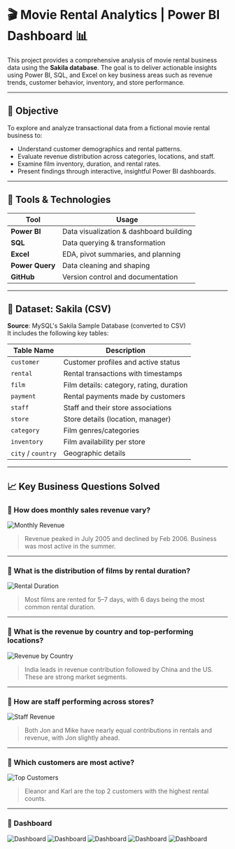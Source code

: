 # 🎬 Movie Rental Analytics | Power BI Dashboard 📊

This project provides a comprehensive analysis of movie rental business data using the **Sakila database**. The goal is to deliver actionable insights using Power BI, SQL, and Excel on key business areas such as revenue trends, customer behavior, inventory, and store performance.

---

## 📌 Objective

To explore and analyze transactional data from a fictional movie rental business to:
- Understand customer demographics and rental patterns.
- Evaluate revenue distribution across categories, locations, and staff.
- Examine film inventory, duration, and rental rates.
- Present findings through interactive, insightful Power BI dashboards.

---

## 🧠 Tools & Technologies

| Tool       | Usage                                   |
|------------|------------------------------------------|
| **Power BI**     | Data visualization & dashboard building |
| **SQL**          | Data querying & transformation        |
| **Excel**        | EDA, pivot summaries, and planning     |
| **Power Query**  | Data cleaning and shaping              |
| **GitHub**       | Version control and documentation      |

---

## 📂 Dataset: Sakila (CSV)

**Source**: MySQL's Sakila Sample Database (converted to CSV)  
It includes the following key tables:

| Table Name    | Description                                     |
|---------------|-------------------------------------------------|
| `customer`    | Customer profiles and active status             |
| `rental`      | Rental transactions with timestamps             |
| `film`        | Film details: category, rating, duration        |
| `payment`     | Rental payments made by customers               |
| `staff`       | Staff and their store associations              |
| `store`       | Store details (location, manager)               |
| `category`    | Film genres/categories                          |
| `inventory`   | Film availability per store                     |
| `city` / `country` | Geographic details                         |

---

## 📈 Key Business Questions Solved

### 🔹 How does monthly sales revenue vary?
![Monthly Revenue](https://github.com/Tanu-Choudhary/Movie-Rental-Analytics-Dashboard/blob/main/assets/Screenshot%202025-06-30%20203927.png)

> Revenue peaked in July 2005 and declined by Feb 2006. Business was most active in the summer.

---

### 🔹 What is the distribution of films by rental duration?
![Rental Duration](https://github.com/Tanu-Choudhary/Movie-Rental-Analytics-Dashboard/blob/main/assets/Screenshot%202025-06-30%20210102.png)

> Most films are rented for 5–7 days, with 6 days being the most common rental duration.

---

### 🔹 What is the revenue by country and top-performing locations?
![Revenue by Country](https://github.com/Tanu-Choudhary/Movie-Rental-Analytics-Dashboard/blob/main/assets/Screenshot%202025-06-30%20212435.png)

> India leads in revenue contribution followed by China and the US. These are strong market segments.

---

### 🔹 How are staff performing across stores?
![Staff Revenue](https://github.com/Tanu-Choudhary/Movie-Rental-Analytics-Dashboard/blob/main/assets/Screenshot%202025-07-01%20022218.png)

> Both Jon and Mike have nearly equal contributions in rentals and revenue, with Jon slightly ahead.

---

### 🔹 Which customers are most active?
![Top Customers](https://github.com/Tanu-Choudhary/Movie-Rental-Analytics-Dashboard/blob/main/assets/Screenshot%202025-06-30%20205602.png)

> Eleanor and Karl are the top 2 customers with the highest rental counts.

---
### 🔹 Dashboard
![Dashboard](https://github.com/Tanu-Choudhary/Movie-Rental-Analytics-Dashboard/blob/main/assets/Screenshot%202025-06-26%20212317.png)
![Dashboard](https://github.com/Tanu-Choudhary/Movie-Rental-Analytics-Dashboard/blob/main/assets/Screenshot%202025-06-26%20212335.png)
![Dashboard](https://github.com/Tanu-Choudhary/Movie-Rental-Analytics-Dashboard/blob/main/assets/Screenshot%202025-06-26%20212357.png)
![Dashboard](https://github.com/Tanu-Choudhary/Movie-Rental-Analytics-Dashboard/blob/main/assets/Screenshot%202025-06-26%20212414.png)
![Dashboard](https://github.com/Tanu-Choudhary/Movie-Rental-Analytics-Dashboard/blob/main/assets/Screenshot%202025-06-26%20212432.png)


